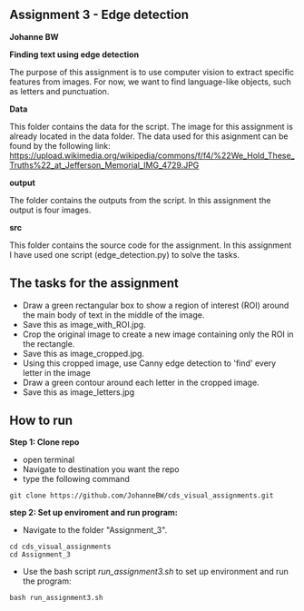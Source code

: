 ## Assignment 3 - Edge detection
**Johanne BW**

__Finding text using edge detection__

The purpose of this assignment is to use computer vision to extract specific features from images. For now, we want to find language-like objects, such as letters and punctuation.

__Data__

This folder contains the data for the script. The image for this assignment is already located in the data folder. 
The data used for this asignment can be found by the following link:
https://upload.wikimedia.org/wikipedia/commons/f/f4/%22We_Hold_These_Truths%22_at_Jefferson_Memorial_IMG_4729.JPG

__output__

The folder contains the outputs from the script. In this assignment the output is four images.

__src__

This folder contains the source code for the assignment. In this assignment I have used one script (edge_detection.py) to solve the tasks. 

## The tasks for the assignment
- Draw a green rectangular box to show a region of interest (ROI) around the main body of text in the middle of the image. 
- Save this as image_with_ROI.jpg.
- Crop the original image to create a new image containing only the ROI in the rectangle. 
- Save this as image_cropped.jpg.
- Using this cropped image, use Canny edge detection to 'find' every letter in the image
- Draw a green contour around each letter in the cropped image. 
- Save this as image_letters.jpg


## How to run
**Step 1: Clone repo**
- open terminal
- Navigate to destination you want the repo
- type the following command
 ```console
 git clone https://github.com/JohanneBW/cds_visual_assignments.git
 ```
**step 2: Set up enviroment and run program:**
- Navigate to the folder "Assignment_3".
```console
cd cds_visual_assignments
cd Assignment_3
```  
- Use the bash script _run_assignment3.sh_ to set up environment and run the program:  
```console
bash run_assignment3.sh
```  
